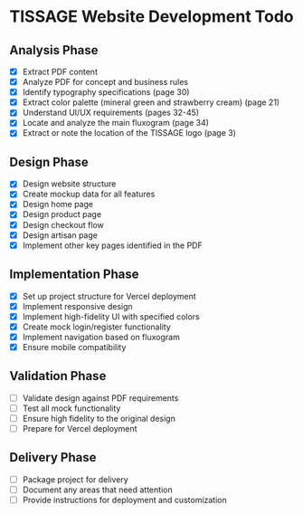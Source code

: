 # TISSAGE Website Development Todo

## Analysis Phase
- [x] Extract PDF content
- [x] Analyze PDF for concept and business rules
- [x] Identify typography specifications (page 30)
- [x] Extract color palette (mineral green and strawberry cream) (page 21)
- [x] Understand UI/UX requirements (pages 32-45)
- [x] Locate and analyze the main fluxogram (page 34)
- [x] Extract or note the location of the TISSAGE logo (page 3)

## Design Phase
- [x] Design website structure
- [x] Create mockup data for all features
- [x] Design home page
- [x] Design product page
- [x] Design checkout flow
- [x] Design artisan page
- [x] Implement other key pages identified in the PDF

## Implementation Phase
- [x] Set up project structure for Vercel deployment
- [x] Implement responsive design
- [x] Implement high-fidelity UI with specified colors
- [x] Create mock login/register functionality
- [x] Implement navigation based on fluxogram
- [x] Ensure mobile compatibility

## Validation Phase
- [ ] Validate design against PDF requirements
- [ ] Test all mock functionality
- [ ] Ensure high fidelity to the original design
- [ ] Prepare for Vercel deployment

## Delivery Phase
- [ ] Package project for delivery
- [ ] Document any areas that need attention
- [ ] Provide instructions for deployment and customization
